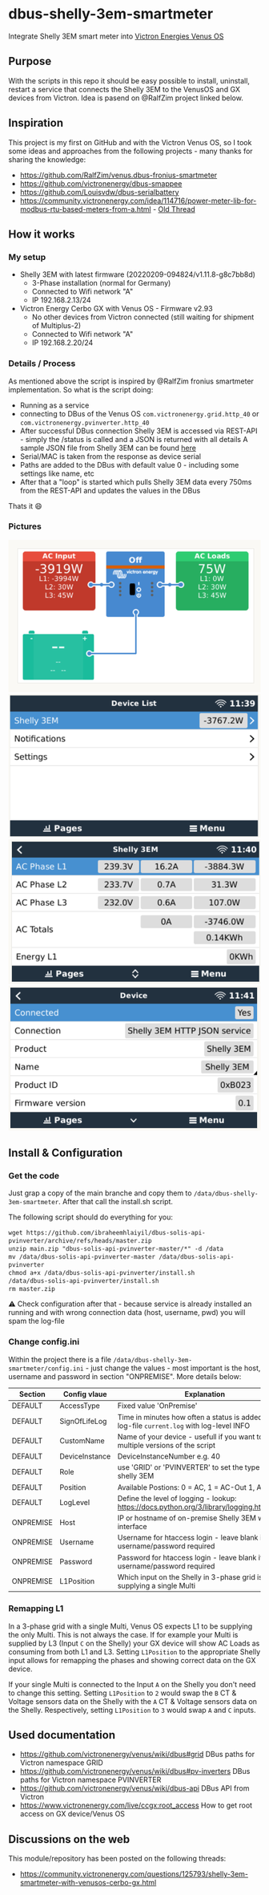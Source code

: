 # dbus-shelly-3em-smartmeter

Integrate Shelly 3EM smart meter into [Victron Energies Venus OS](https://github.com/victronenergy/venus)

## Purpose

With the scripts in this repo it should be easy possible to install, uninstall, restart a service that connects the Shelly 3EM to the VenusOS and GX devices from Victron.
Idea is pasend on @RalfZim project linked below.

## Inspiration

This project is my first on GitHub and with the Victron Venus OS, so I took some ideas and approaches from the following projects - many thanks for sharing the knowledge:

- https://github.com/RalfZim/venus.dbus-fronius-smartmeter
- https://github.com/victronenergy/dbus-smappee
- https://github.com/Louisvdw/dbus-serialbattery
- https://community.victronenergy.com/idea/114716/power-meter-lib-for-modbus-rtu-based-meters-from-a.html - [Old Thread](https://community.victronenergy.com/questions/85564/eastron-sdm630-modbus-energy-meter-community-editi.html)

## How it works

### My setup

- Shelly 3EM with latest firmware (20220209-094824/v1.11.8-g8c7bb8d)
  - 3-Phase installation (normal for Germany)
  - Connected to Wifi network "A"
  - IP 192.168.2.13/24
- Victron Energy Cerbo GX with Venus OS - Firmware v2.93
  - No other devices from Victron connected (still waiting for shipment of Multiplus-2)
  - Connected to Wifi network "A"
  - IP 192.168.2.20/24

### Details / Process

As mentioned above the script is inspired by @RalfZim fronius smartmeter implementation.
So what is the script doing:

- Running as a service
- connecting to DBus of the Venus OS `com.victronenergy.grid.http_40` or `com.victronenergy.pvinverter.http_40`
- After successful DBus connection Shelly 3EM is accessed via REST-API - simply the /status is called and a JSON is returned with all details
  A sample JSON file from Shelly 3EM can be found [here](docs/shelly3em-status-sample.json)
- Serial/MAC is taken from the response as device serial
- Paths are added to the DBus with default value 0 - including some settings like name, etc
- After that a "loop" is started which pulls Shelly 3EM data every 750ms from the REST-API and updates the values in the DBus

Thats it 😄

### Pictures

![Tile Overview](img/venus-os-tile-overview.PNG)
![Remote Console - Overview](img/venus-os-remote-console-overview.PNG)
![SmartMeter - Values](img/venus-os-shelly3em-smartmeter.PNG)
![SmartMeter - Device Details](img/venus-os-shelly3em-smartmeter-devicedetails.PNG)

## Install & Configuration

### Get the code

Just grap a copy of the main branche and copy them to `/data/dbus-shelly-3em-smartmeter`.
After that call the install.sh script.

The following script should do everything for you:

```
wget https://github.com/ibraheemhlaiyil/dbus-solis-api-pvinverter/archive/refs/heads/master.zip
unzip main.zip "dbus-solis-api-pvinverter-master/*" -d /data
mv /data/dbus-solis-api-pvinverter-master /data/dbus-solis-api-pvinverter
chmod a+x /data/dbus-solis-api-pvinverter/install.sh
/data/dbus-solis-api-pvinverter/install.sh
rm master.zip
```

⚠️ Check configuration after that - because service is already installed an running and with wrong connection data (host, username, pwd) you will spam the log-file

### Change config.ini

Within the project there is a file `/data/dbus-shelly-3em-smartmeter/config.ini` - just change the values - most important is the host, username and password in section "ONPREMISE". More details below:

| Section   | Config vlaue   | Explanation                                                                                   |
| --------- | -------------- | --------------------------------------------------------------------------------------------- |
| DEFAULT   | AccessType     | Fixed value 'OnPremise'                                                                       |
| DEFAULT   | SignOfLifeLog  | Time in minutes how often a status is added to the log-file `current.log` with log-level INFO |
| DEFAULT   | CustomName     | Name of your device - usefull if you want to run multiple versions of the script              |
| DEFAULT   | DeviceInstance | DeviceInstanceNumber e.g. 40                                                                  |
| DEFAULT   | Role           | use 'GRID' or 'PVINVERTER' to set the type of the shelly 3EM                                  |
| DEFAULT   | Position       | Available Postions: 0 = AC, 1 = AC-Out 1, AC-Out 2                                            |
| DEFAULT   | LogLevel       | Define the level of logging - lookup: https://docs.python.org/3/library/logging.html#levels   |
| ONPREMISE | Host           | IP or hostname of on-premise Shelly 3EM web-interface                                         |
| ONPREMISE | Username       | Username for htaccess login - leave blank if no username/password required                    |
| ONPREMISE | Password       | Password for htaccess login - leave blank if no username/password required                    |
| ONPREMISE | L1Position     | Which input on the Shelly in 3-phase grid is supplying a single Multi                         |

### Remapping L1

In a 3-phase grid with a single Multi, Venus OS expects L1 to be supplying the only Multi. This is not always the case. If for example your Multi is supplied by L3 (Input `C` on the Shelly) your GX device will show AC Loads as consuming from both L1 and L3. Setting `L1Position` to the appropriate Shelly input allows for remapping the phases and showing correct data on the GX device.

If your single Multi is connected to the Input `A` on the Shelly you don't need to change this setting. Setting `L1Position` to `2` would swap the `B` CT & Voltage sensors data on the Shelly with the `A` CT & Voltage sensors data on the Shelly. Respectively, setting `L1Position` to `3` would swap `A` and `C` inputs.

## Used documentation

- https://github.com/victronenergy/venus/wiki/dbus#grid DBus paths for Victron namespace GRID
- https://github.com/victronenergy/venus/wiki/dbus#pv-inverters DBus paths for Victron namespace PVINVERTER
- https://github.com/victronenergy/venus/wiki/dbus-api DBus API from Victron
- https://www.victronenergy.com/live/ccgx:root_access How to get root access on GX device/Venus OS

## Discussions on the web

This module/repository has been posted on the following threads:

- https://community.victronenergy.com/questions/125793/shelly-3em-smartmeter-with-venusos-cerbo-gx.html
